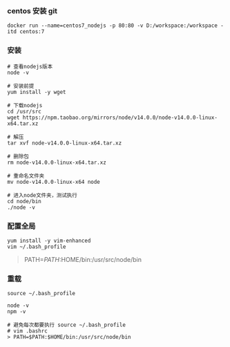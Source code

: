 ### centos 安装 git
~~~
docker run --name=centos7_nodejs -p 80:80 -v D:/workspace:/workspace -itd centos:7
~~~

### 安装
~~~
# 查看nodejs版本
node -v

# 安装前提
yum install -y wget

# 下载nodejs
cd /usr/src
wget https://npm.taobao.org/mirrors/node/v14.0.0/node-v14.0.0-linux-x64.tar.xz

# 解压
tar xvf node-v14.0.0-linux-x64.tar.xz

# 删除包
rm node-v14.0.0-linux-x64.tar.xz

# 重命名文件夹
mv node-v14.0.0-linux-x64 node

# 进入node文件夹，测试执行
cd node/bin
./node -v
~~~

### 配置全局

~~~
yum install -y vim-enhanced
vim ~/.bash_profile
~~~

> PATH=$PATH:$HOME/bin:/usr/src/node/bin

### 重载
~~~
source ~/.bash_profile

node -v
npm -v

# 避免每次都要执行 source ~/.bash_profile
# vim .bashrc
> PATH=$PATH:$HOME/bin:/usr/src/node/bin
~~~